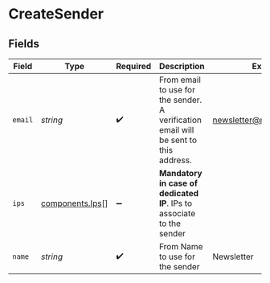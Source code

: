 # CreateSender


## Fields

| Field                                                                                | Type                                                                                 | Required                                                                             | Description                                                                          | Example                                                                              |
| ------------------------------------------------------------------------------------ | ------------------------------------------------------------------------------------ | ------------------------------------------------------------------------------------ | ------------------------------------------------------------------------------------ | ------------------------------------------------------------------------------------ |
| `email`                                                                              | *string*                                                                             | :heavy_check_mark:                                                                   | From email to use for the sender. A verification email will be sent to this address. | newsletter@mycompany.com                                                             |
| `ips`                                                                                | [components.Ips](../../models/shared/ips.md)[]                                       | :heavy_minus_sign:                                                                   | **Mandatory in case of dedicated IP**. IPs to associate to the sender<br/>           |                                                                                      |
| `name`                                                                               | *string*                                                                             | :heavy_check_mark:                                                                   | From Name to use for the sender                                                      | Newsletter                                                                           |